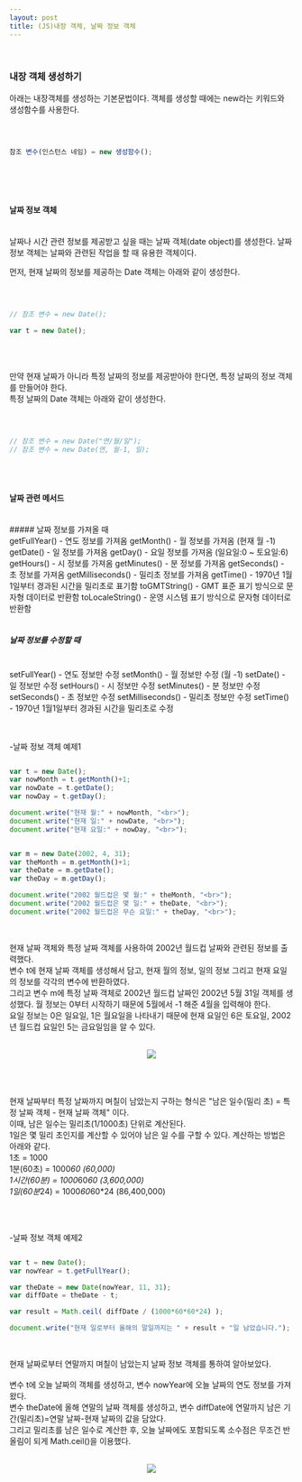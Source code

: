 ```yaml
---
layout: post
title: (JS)내장 객체, 날짜 정보 객체
---
```

<br>

### 내장 객체 생성하기

아래는 내장객체를 생성하는 기본문법이다. 객체를 생성할 때에는 new라는 키워드와 생성함수를 사용한다.

<br>

``` javascript

참조 변수(인스턴스 네임) = new 생성함수();

```

<br>
<br>
<br>

#### 날짜 정보 객체

<br>
날짜나 시간 관련 정보를 제공받고 싶을 때는 날짜 객체(date object)를 생성한다. 날짜 정보 객체는 날짜와 관련된 작업을 할 때 유용한 객체이다.
<br>

먼저, 현재 날짜의 정보를 제공하는 Date 객체는 아래와 같이 생성한다.

<br>

``` javascript

// 참조 변수 = new Date();

var t = new Date();

```

<br>
<br>

만약 현재 날짜가 아니라 특정 날짜의 정보를 제공받아야 한다면, 특정 날짜의 정보 객체를 만들어야 한다.  
특정 날짜의 Date 객체는 아래와 같이 생성한다.

<br>

``` javascript

// 참조 변수 = new Date("연/월/일");
// 참조 변수 = new Date(연, 월-1, 일);

```

<br>
<br>

#### 날짜 관련 메서드
<br>
##### 날짜 정보를 가져올 때
<br>
getFullYear() - 연도 정보를 가져옴
getMonth() - 월 정보를 가져옴 (현재 월 -1)
getDate() - 일 정보를 가져옴
getDay() - 요일 정보를 가져옴 (일요일:0 ~ 토요일:6)
getHours() - 시 정보를 가져옴
getMinutes() - 분 정보를 가져옴
getSeconds() - 초 정보를 가져옴
getMilliseconds() - 밀리초 정보를 가져옴
getTime() - 1970년 1월1일부터 경과된 시간을 밀리초로 표기함
toGMTString() - GMT 표준 표기 방식으로 문자형 데이터로 반환함
toLocaleString() - 운영 시스템 표기 방식으로 문자형 데이터로 반환함

<br>
<br>

##### 날짜 정보를 수정할 때
<br>
setFullYear() - 연도 정보만 수정
setMonth() - 월 정보만 수정 (월 -1)
setDate() - 일 정보만 수정
setHours() - 시 정보만 수정
setMinutes() - 분 정보만 수정
setSeconds() - 초 정보만 수정
setMilliseconds() - 밀리초 정보만 수정
setTime() - 1970년 1월1일부터 경과된 시간을 밀리초로 수정

<br>
<br>
<br>

-날짜 정보 객체 예제1

``` javascript

var t = new Date();
var nowMonth = t.getMonth()+1;
var nowDate = t.getDate();
var nowDay = t.getDay();

document.write("현재 월:" + nowMonth, "<br>");
document.write("현재 일:" + nowDate, "<br>");
document.write("현재 요일:" + nowDay, "<br>");


var m = new Date(2002, 4, 31);
var theMonth = m.getMonth()+1;
var theDate = m.getDate();
var theDay = m.getDay();

document.write("2002 월드컵은 몇 월:" + theMonth, "<br>");
document.write("2002 월드컵은 몇 일:" + theDate, "<br>");
document.write("2002 월드컵은 무슨 요일:" + theDay, "<br>");

```

<br>

현재 날짜 객체와 특정 날짜 객체를 사용하여 2002년 월드컵 날짜와 관련된 정보를 출력했다.  
변수 t에 현재 날짜 객체를 생성해서 담고, 현재 월의 정보, 일의 정보 그리고 현재 요일의 정보를 각각의 변수에 반환하였다.
<br>
그리고 변수 m에 특정 날짜 객체로 2002년 월드컵 날짜인 2002년 5월 31일 객체를 생성했다. 월 정보는 0부터 시작하기 때문에 5월에서 -1 해준 4월을 입력해야 한다. 
<br>
요일 정보는 0은 일요일, 1은 월요일을 나타내기 때문에 현재 요일인 6은 토요일, 2002년 월드컵 요일인 5는 금요일임을 알 수 있다.
<br>

<br>
<center><img src="https://hyeyeong1011.github.io/img/날짜정보객체1.png"></center>
<br>

<br>
<br>

현재 날짜부터 특정 날짜까지 며칠이 남았는지 구하는 형식은 "남은 일수(밀리 초) = 특정 날짜 객체 - 현재 날짜 객체" 이다.   
이때, 남은 일수는 밀리초(1/1000초) 단위로 계산된다.
<br>
1일은 몇 밀리 초인지를 계산할 수 있어야 남은 일 수를 구할 수 있다. 계산하는 방법은 아래와 같다.
<br>
1초 = 1000  
1분(60초) = 1000*60 (60,000)  
1시간(60분) = 1000*60*60 (3,600,000)  
1일(60분*24) = 1000*60*60*24 (86,400,000)  

<br>
<br>

-날짜 정보 객체 예제2

``` javascript

var t = new Date();
var nowYear = t.getFullYear();

var theDate = new Date(nowYear, 11, 31);
var diffDate = theDate - t;

var result = Math.ceil( diffDate / (1000*60*60*24) );

document.write("현재 일로부터 올해의 말일까지는 " + result + "일 남았습니다.");

```

<br>

현재 날짜로부터 연말까지 며칠이 남았는지 날짜 정보 객체를 통하여 알아보았다.  
<br>
변수 t에 오늘 날짜의 객체를 생성하고, 변수 nowYear에 오늘 날짜의 연도 정보를 가져왔다.  
변수 theDate에 올해 연말의 날짜 객체를 생성하고, 변수 diffDate에 연말까지 남은 기간(밀리초)=연말 날짜-현재 날짜의 값을 담았다.
<br>
그리고 밀리초를 남은 일수로 계산한 후, 오늘 날짜에도 포함되도록 소수점은 무조건 반올림이 되게 Math.ceil()을 이용했다.

<br>
<center><img src="https://hyeyeong1011.github.io/img/날짜정보객체2.png"></center>
<br>

<br>

